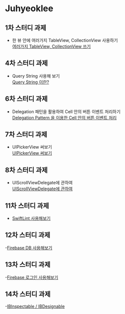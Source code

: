 # Juhyeoklee

## 1차 스터디 과제

- 한 뷰 안에 여러가지 TableView, CollectionView 사용하기  
  [여러가지 TableView, CollectionView 쓰기](https://juhyeoklee.github.io/ios/ios-post04/)

## 4차 스터디 과제

- Query String 사용해 보기  
  [Query String 이란?](https://juhyeoklee.github.io/ios/ios-post05/)

## 6차 스터디 과제
- Delegation 패턴을 활용하여 Cell 안의 버튼 이벤트 처리하기  
  [Delegation Pattern 을 이용한 Cell 안의 버튼 이벤트 처리](https://juhyeoklee.github.io/ios/ios-post06/)

## 7차 스터디 과제
- UIPickerView 써보기  
[UIPickerView 써보기](https://juhyeoklee.github.io/ios/ios-post07/)

## 8차 스터디 과제
- UIScrollViewDelegate에 관하여  
[UIScrollViewDelegate에 관하여](https://github.com/iOS-SOPT-iNNovation/Juhyeoklee/blob/master/8%EC%B0%A8%20%EC%8A%A4%ED%84%B0%EB%94%94%20%EA%B3%BC%EC%A0%9C.md)

## 11차 스터디 과제
- [SwiftLint 사용해보기](https://hereismyblog.tistory.com/2)

## 12차 스터디 과제  
-[Firebase DB 사용해보기](https://hereismyblog.tistory.com/3)

## 13차 스터디 과제
-[Firebase 로그인 사용해보기](https://hereismyblog.tistory.com/manage/posts)

## 14차 스터디 과제
-[IBInspectable / IBDesignable](https://hereismyblog.tistory.com/5)
